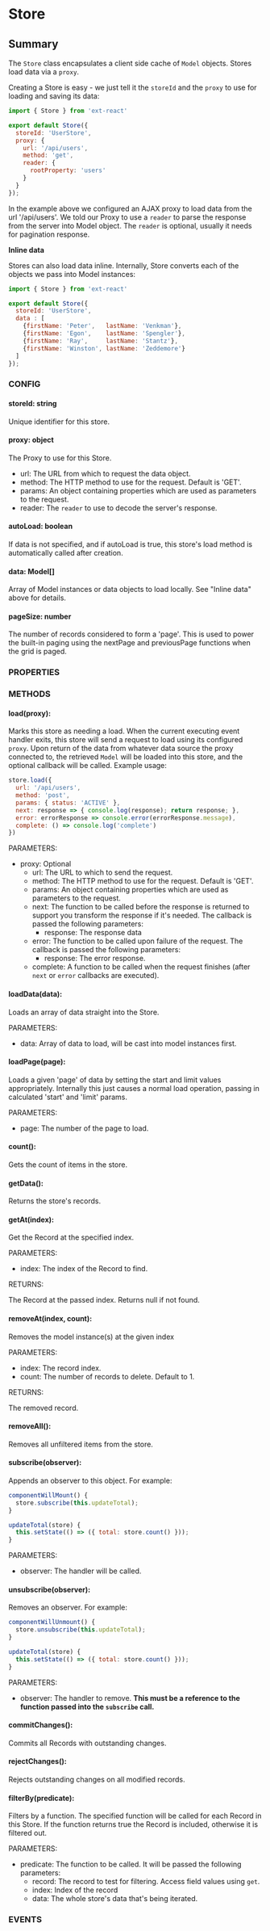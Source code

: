 # Store

## Summary

The `Store` class encapsulates a client side cache of `Model` objects. Stores load data via a `proxy`.

Creating a Store is easy - we just tell it the `storeId` and the `proxy` to use for loading and saving its data:

```js
import { Store } from 'ext-react'

export default Store({
  storeId: 'UserStore',
  proxy: {
    url: '/api/users',
    method: 'get',
    reader: {
      rootProperty: 'users'
    }
  }
});
```

In the example above we configured an AJAX proxy to load data from the url '/api/users'. We told our Proxy to use a `reader` to parse the response from the server into Model object. The `reader` is optional, usually it needs for pagination response.

**Inline data**

Stores can also load data inline. Internally, Store converts each of the objects we pass into Model instances:

```js
import { Store } from 'ext-react'

export default Store({
  storeId: 'UserStore',
  data : [
    {firstName: 'Peter',   lastName: 'Venkman'},
    {firstName: 'Egon',    lastName: 'Spengler'},
    {firstName: 'Ray',     lastName: 'Stantz'},
    {firstName: 'Winston', lastName: 'Zeddemore'}
  ]
});
```

### CONFIG

#### storeId: string

Unique identifier for this store.

#### proxy: object

The Proxy to use for this Store.

  * url: The URL from which to request the data object.
  * method: The HTTP method to use for the request. Default is 'GET'.
  * params: An object containing properties which are used as parameters to the request.
  * reader: The `reader` to use to decode the server's response.

#### autoLoad: boolean

If data is not specified, and if autoLoad is true, this store's load method is automatically called after creation.

#### data: Model[]

Array of Model instances or data objects to load locally. See "Inline data" above for details.

#### pageSize: number

The number of records considered to form a 'page'. This is used to power the built-in paging using the nextPage and previousPage functions when the grid is paged.

### PROPERTIES

### METHODS

#### load(proxy):

Marks this store as needing a load. When the current executing event handler exits, this store will send a request to load using its configured `proxy`.
Upon return of the data from whatever data source the proxy connected to, the retrieved `Model` will be loaded into this store, and the optional callback will be called. Example usage:

```js
store.load({
  url: '/api/users',
  method: 'post',
  params: { status: 'ACTIVE' },
  next: response => { console.log(response); return response; },
  error: errorResponse => console.error(errorResponse.message),
  complete: () => console.log('complete')
})
```

PARAMETERS:
  * proxy: Optional
    * url: The URL to which to send the request.
    * method: The HTTP method to use for the request. Default is 'GET'.
    * params: An object containing properties which are used as parameters to the request.
    * next: The function to be called before the response is returned to support you transform the response if it's needed. The callback is passed the following parameters:
      * response: The response data
    * error: The function to be called upon failure of the request. The callback is passed the following parameters:
      * response: The error response.
    * complete: A function to be called when the request finishes (after `next` or `error` callbacks are executed).

#### loadData(data):

Loads an array of data straight into the Store.

PARAMETERS:
  * data: Array of data to load, will be cast into model instances first.

#### loadPage(page):

Loads a given 'page' of data by setting the start and limit values appropriately. Internally this just causes a normal load operation, passing in calculated 'start' and 'limit' params.

PARAMETERS:
  * page: The number of the page to load.

#### count():

Gets the count of items in the store.

#### getData():

Returns the store's records.

#### getAt(index):

Get the Record at the specified index.

PARAMETERS:
  * index: The index of the Record to find.

RETURNS:

The Record at the passed index. Returns null if not found.

#### removeAt(index, count):

Removes the model instance(s) at the given index

PARAMETERS:
  * index: The record index.
  * count: The number of records to delete. Default to 1.

RETURNS:

The removed record.

#### removeAll():

Removes all unfiltered items from the store.

#### subscribe(observer):

Appends an observer to this object. For example:

```js
componentWillMount() {
  store.subscribe(this.updateTotal);
}

updateTotal(store) {
  this.setState(() => ({ total: store.count() }));
}
```

PARAMETERS:
  * observer: The handler will be called.

#### unsubscribe(observer):

Removes an observer. For example:

```js
componentWillUnmount() {
  store.unsubscribe(this.updateTotal);
}

updateTotal(store) {
  this.setState(() => ({ total: store.count() }));
}
```

PARAMETERS:
  * observer: The handler to remove. **This must be a reference to the function passed into the `subscribe` call.**

#### commitChanges():

Commits all Records with outstanding changes.

#### rejectChanges():

Rejects outstanding changes on all modified records.

#### filterBy(predicate):

Filters by a function. The specified function will be called for each Record in this Store. If the function returns true the Record is included, otherwise it is filtered out.

PARAMETERS:
  * predicate: The function to be called. It will be passed the following parameters:
    * record: The record to test for filtering. Access field values using `get`.
    * index: Index of the record
    * data: The whole store's data that's being iterated.

### EVENTS